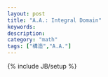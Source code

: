 ```yaml
---
layout: post
title: "A.A.: Integral Domain"
keywords:  
description: 
category: "math"
tags: ["構造","A.A."]
---
```

{% include JB/setup %}
